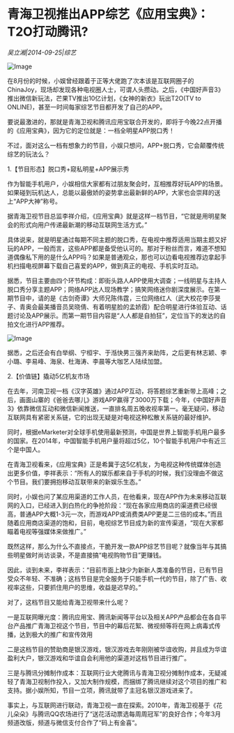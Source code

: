 # 青海卫视推出APP综艺《应用宝典》：T2O打动腾讯?

*吴立湘|2014-09-25|综艺*

![Image](http://p2.pstatp.com/large/pgc-image/1521109361714ad94cbb48a)

在8月份的时候，小娱曾经跟着于正等大佬跑了次本该是互联网圈子的ChinaJoy，现场却发现各种电视圈人士，可谓人头攒动。之后，《中国好声音3》推出微信新玩法，芒果TV推出10亿计划，《女神的新衣》玩出T2O(TV to ONLINE)，甚至一时间每家综艺节目都开发了自己的APP。

要说最激进的，那就是青海卫视和腾讯应用宝联合开发的，即将于今晚22点开播的《应用宝典》，因为它的定位就是：一档全明星APP脱口秀！

不过，面对这么一档有想象力的节目，小娱只想问，APP+脱口秀，它会颠覆传统综艺的玩法么？

1.【节目形态】脱口秀+窥私明星+APP展示秀

作为智能手机用户，小娱相信大家都有过朋友聚会时，互相推荐好玩APP的场景。如果碰到玩机达人，总能以最傲娇的姿势拿出最新鲜的APP，大家也会崇拜的送上“APP大神”称号。

据青海卫视节目总监李祥介绍，《应用宝典》就是这样一档节目，“它就是用明星聚会的形式向用户传递最新潮的移动互联网生活方式。”

具体说来，就是明星通过每期不同主题的脱口秀，在电视中推荐适用当期主题又好玩的APP，一般而言，这些APP都是备受他认可的。那对于粉丝而言，难道不想知道偶像私下用的是什么APP吗？如果是普通观众，那也可以边看电视推荐边拿起手机扫描电视屏幕下载自己喜爱的APP，做到真正的电视、手机实时互动。

据悉，节目主要由四个环节构成：即街头路人APP使用大调查；一线明星与主持人脱口秀分享主题APP；网络APP达人现场教学；搞笑网络迷你剧深度展示。在第一期节目中，请的是《古剑奇谭》大师兄陈伟霆，三位网络红人（武大校花李莎旻子、青奥会最美播音员吴晓倩、有着明星脸的孟娇霞）配合明星进行体验互动、话题讨论及APP展示。而第一期节目内容是“人人都是自拍狂”，定位当下的发达的自拍文化进行APP推荐。

![Image](http://p2.pstatp.com/large/pgc-image/15211093616787da6522d78)

据悉，之后还会有白举纲、宁桓宇、于湉快男三强齐来助阵，之后更有林志颖、李小璐、李易峰、海泉、杜海涛、李晨等大咖艺人陆续加盟。

2.【价值链】撬动5亿机友市场

在去年，河南卫视一档《汉字英雄》通过APP互动，将答题综艺重新带上高峰；之后，画面山寨的《爸爸去哪儿》游戏APP赢得了3000万下载；今年，《中国好声音3》依靠微信互动和微信新闻推送，一直排名周五晚收视率第一。毫无疑问，移动互联网具有紧密关系链，它的出现无疑是对电视这种松散关系链的最好维护。

同时，根据eMarketer对全球手机使用最新预测，中国是世界上智能手机用户最多的国家。在2014年，中国智能手机用户量将超过5亿，10个智能手机用户中有近三个是中国人。

在青海卫视看来，《应用宝典》正是希冀于这5亿机友，为电视这种传统媒体创造出更多价值，李祥表示：“所有人的娱乐都来自于手机的时候，我们没理由不做这个节目。我们要拥抱移动互联带来的新娱乐生态。”

同时，小娱也问了某应用渠道的工作人员，在他看来，现在APP作为未来移动互联网的入口，已经进入到白热化的争抢阶段：“现在各家应用商店的渠道费已经很高，普通APP大概1-3元一次，而游戏APP或消费类APP更是二三倍的成本。”而且随着应用商店渠道的饱和，目前，电视综艺节目成为新的宣传渠道，“现在大家都瞄着电视等强媒体来做推广。”

既然这样，那么为什么不直接点，干脆开发一款APP综艺节目呢？就像当年与其搞些明星做时尚访谈录，不是直接搞“电视购物节目”更赚钱。

因此，谈到未来，李祥表示：“目前市面上缺少为新新人类准备的节目，已有节目受众不年轻、不准确；这档节目是完全服务于只能手机一代的节目，除了广告、收视率这些，只要抓住用户的思维，收益是迟早的。”

对了，这档节目又能给青海卫视带来什么呢？

一是互联网曝光度：腾讯应用宝、腾讯新闻等平台以及相关APP产品都会在各自平台产品推广青海卫视这个节目，节目中的幕后花絮、微视频等将在网上病毒式传播，达到极大的推广和宣传效用

二是这档节目的赞助商是银汉游戏，银汉游戏去年刚刚被华谊收购，并且成为华谊盈利大户，银汉游戏和华谊自会利用他的渠道对这档节目进行推广。

三是与腾讯分摊制作成本：互联网行业大佬腾讯与青海卫视分摊制作成本，无疑减轻了青海卫视制作投入，又加大制作规模，而捆绑了腾讯继续对这个项目的推广和支持。据小娱所知，节目一立项，腾讯就带了主冠名银汉游戏进来了。

事实上，与互联网进行联动，青海卫视一直在探索。2010年，青海卫视基于《花儿朵朵》与腾讯QQ农场进行了“送花活动票选每周周冠军”的良好合作；今年3月频道改版，频道与微信支付合作了“码上有金喜“。

